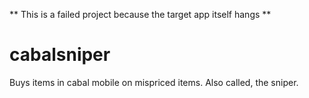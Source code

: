 ** This is a failed project because the target app itself hangs **

# cabalsniper
Buys items in cabal mobile on mispriced items. Also called, the sniper.

